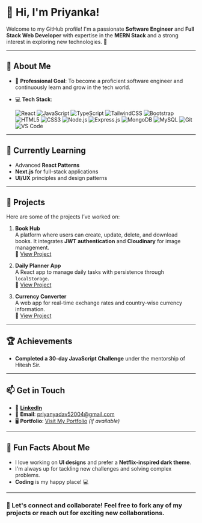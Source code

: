 # 👋 Hi, I'm Priyanka!  

Welcome to my GitHub profile! I'm a passionate **Software Engineer** and **Full Stack Web Developer** with expertise in the **MERN Stack** and a strong interest in exploring new technologies. 🚀

---

## 🌟 About Me  

- 🚀 **Professional Goal**: To become a proficient software engineer and continuously learn and grow in the tech world.  
- 💻 **Tech Stack**:
  
    ![React](https://img.shields.io/badge/-React-61DAFB?style=flat-square&logo=react&logoColor=black)  ![JavaScript](https://img.shields.io/badge/-JavaScript-F7DF1E?style=flat-square&logo=javascript&logoColor=black)  ![TypeScript](https://img.shields.io/badge/-TypeScript-3178C6?style=flat-square&logo=typescript&logoColor=white)  ![TailwindCSS](https://img.shields.io/badge/-Tailwind%20CSS-38BDF8?style=flat-square&logo=tailwindcss&logoColor=white)  ![Bootstrap](https://img.shields.io/badge/-Bootstrap-7952B3?style=flat-square&logo=bootstrap&logoColor=white)  ![HTML5](https://img.shields.io/badge/-HTML5-E34F26?style=flat-square&logo=html5&logoColor=white)  ![CSS3](https://img.shields.io/badge/-CSS3-1572B6?style=flat-square&logo=css3&logoColor=white)  ![Node.js](https://img.shields.io/badge/-Node.js-339933?style=flat-square&logo=node.js&logoColor=white)  ![Express.js](https://img.shields.io/badge/-Express.js-000000?style=flat-square&logo=express&logoColor=white)  ![MongoDB](https://img.shields.io/badge/-MongoDB-47A248?style=flat-square&logo=mongodb&logoColor=white)  ![MySQL](https://img.shields.io/badge/-MySQL-4479A1?style=flat-square&logo=mysql&logoColor=white)  ![Git](https://img.shields.io/badge/-Git-F05032?style=flat-square&logo=git&logoColor=white)  ![VS Code](https://img.shields.io/badge/-VS%20Code-007ACC?style=flat-square&logo=visual-studio-code&logoColor=white)
  
---

## 🌱 **Currently Learning**  
- Advanced **React Patterns**  
- **Next.js** for full-stack applications  
- **UI/UX** principles and design patterns

---

## 🚀 Projects  

Here are some of the projects I’ve worked on:

1. **Book Hub**  
   A platform where users can create, update, delete, and download books. It integrates **JWT authentication** and **Cloudinary** for image management.  
   🔗 [View Project](https://github.com/Priyanka9321/Book-Hub)

2. **Daily Planner App**  
   A React app to manage daily tasks with persistence through `localStorage`.  
   🔗 [View Project](https://todohero.netlify.app/)

3. **Currency Converter**  
   A web app for real-time exchange rates and country-wise currency information.  
   🔗 [View Project](https://currencyexchangepro.netlify.app/)

---

## 🏆 Achievements  

- **Completed a 30-day JavaScript Challenge** under the mentorship of Hitesh Sir.  

---

## 📫 Get in Touch  

- 💼 **[LinkedIn](https://www.linkedin.com/in/your-profile/)**
- 📧 **Email**: [priyanyadav52004@gmail.com](mailto:priyanyadav52004@gmail.com)  
- 🖥️ **Portfolio**: [Visit My Portfolio](https://yourportfolio.com/) *(if available)*  

---

## 🎉 Fun Facts About Me  

- I love working on **UI designs** and prefer a **Netflix-inspired dark theme**.  
- I'm always up for tackling new challenges and solving complex problems.  
- **Coding** is my happy place! 💻

---

### 🚀 Let's connect and collaborate! Feel free to fork any of my projects or reach out for exciting new collaborations.
